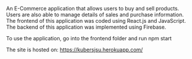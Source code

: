 An E-Commerce application that allows users to buy and sell products. Users are also able to manage details of sales and purchase information. The frontend of this application was coded using React.js and JavaScript. The backend of this application was implemented using Firebase.

To use the application, go into the frontend folder and run npm start


The site is hosted on:
https://kubersjsu.herokuapp.com/
